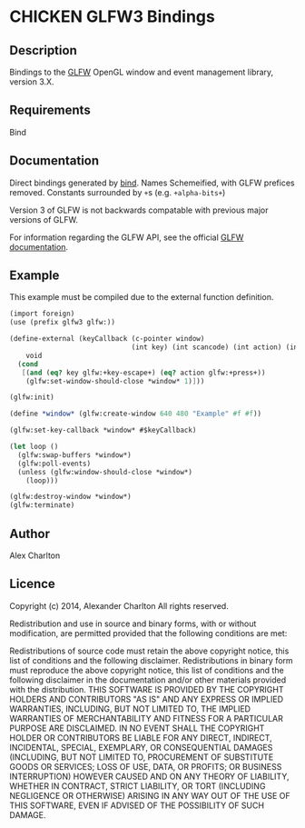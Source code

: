 # CHICKEN GLFW3 Bindings

## Description
Bindings to the [GLFW](http://www.glfw.org/) OpenGL window and event management library, version 3.X.

## Requirements
Bind

## Documentation
Direct bindings generated by [bind](http://wiki.call-cc.org/eggref/4/bind). Names Schemeified, with GLFW prefices removed. Constants surrounded by `+`s (e.g. `+alpha-bits+`)

Version 3 of GLFW is not backwards compatable with previous major versions of GLFW.

For information regarding the GLFW API, see the official [GLFW documentation](http://www.glfw.org/documentation.html).

## Example
This example must be compiled due to the external function definition.

``` Scheme
(import foreign)
(use (prefix glfw3 glfw:))

(define-external (keyCallback (c-pointer window)
                              (int key) (int scancode) (int action) (int mods))
    void
  (cond
   [(and (eq? key glfw:+key-escape+) (eq? action glfw:+press+))
    (glfw:set-window-should-close *window* 1)]))

(glfw:init)

(define *window* (glfw:create-window 640 480 "Example" #f #f))

(glfw:set-key-callback *window* #$keyCallback)

(let loop ()
  (glfw:swap-buffers *window*)
  (glfw:poll-events)
  (unless (glfw:window-should-close *window*)
    (loop)))

(glfw:destroy-window *window*)
(glfw:terminate)
```

## Author
Alex Charlton

## Licence
Copyright (c) 2014, Alexander Charlton
All rights reserved.

Redistribution and use in source and binary forms, with or without modification, are permitted provided that the following conditions are met:

Redistributions of source code must retain the above copyright notice, this list of conditions and the following disclaimer.
Redistributions in binary form must reproduce the above copyright notice, this list of conditions and the following disclaimer in the documentation and/or other materials provided with the distribution.
THIS SOFTWARE IS PROVIDED BY THE COPYRIGHT HOLDERS AND CONTRIBUTORS "AS IS" AND ANY EXPRESS OR IMPLIED WARRANTIES, INCLUDING, BUT NOT LIMITED TO, THE IMPLIED WARRANTIES OF MERCHANTABILITY AND FITNESS FOR A PARTICULAR PURPOSE ARE DISCLAIMED. IN NO EVENT SHALL THE COPYRIGHT HOLDER OR CONTRIBUTORS BE LIABLE FOR ANY DIRECT, INDIRECT, INCIDENTAL, SPECIAL, EXEMPLARY, OR CONSEQUENTIAL DAMAGES (INCLUDING, BUT NOT LIMITED TO, PROCUREMENT OF SUBSTITUTE GOODS OR SERVICES; LOSS OF USE, DATA, OR PROFITS; OR BUSINESS INTERRUPTION) HOWEVER CAUSED AND ON ANY THEORY OF LIABILITY, WHETHER IN CONTRACT, STRICT LIABILITY, OR TORT (INCLUDING NEGLIGENCE OR OTHERWISE) ARISING IN ANY WAY OUT OF THE USE OF THIS SOFTWARE, EVEN IF ADVISED OF THE POSSIBILITY OF SUCH DAMAGE.
